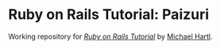 # Ruby on Rails Tutorial: Paizuri

Working repository for 
[*Ruby on Rails Tutorial*](http://railstutorial.org/) 
by [Michael Hartl](http://michaelhartl.com/).

